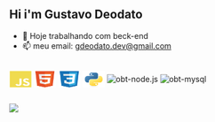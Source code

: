 ## Hi i'm Gustavo Deodato



- 🔭 Hoje trabalhando com beck-end
- 📫 meu email: gdeodato.dev@gmail.com

  


<div style="display: inline_block"><br>
  <img align="center" alt="obt-Js" height="30" width="40" src="https://raw.githubusercontent.com/devicons/devicon/master/icons/javascript/javascript-plain.svg">
  <img align="center" alt="obt-HTML" height="30" width="40" src="https://raw.githubusercontent.com/devicons/devicon/master/icons/html5/html5-original.svg">
  <img align="center" alt="obt-CSS" height="30" width="40" src="https://raw.githubusercontent.com/devicons/devicon/master/icons/css3/css3-original.svg">
  <img align="center" alt="obt-Python" height="30" width="40" src="https://raw.githubusercontent.com/devicons/devicon/master/icons/python/python-original.svg">
  <img align="center" alt="obt-node.js" height="30" width="40" src="https://cdn.jsdelivr.net/gh/devicons/devicon@latest/icons/nodejs/nodejs-original.svg"> 
  <img align= "center" alt="obt-mysql" height ="30" width= "40" src="https://cdn.jsdelivr.net/gh/devicons/devicon@latest/icons/mysql/mysql-original.svg" />
          
          
</div>

##

<div> 
  <a href="www.linkedin.com/in/gustavo-silva-deodato-76651b284" target="_blank"><img src="https://img.shields.io/badge/-LinkedIn-%230077B5?style=for-the-badge&logo=linkedin&logoColor=white" target="_blank"></a> 
</div>
